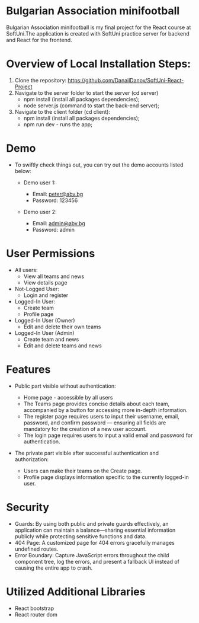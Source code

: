 # Bulgarian Association minifootball

Bulgarian Association minifootball is my final project for the React course at SoftUni.The application is created with SoftUni practice server for backend and React for the frontend.

# Overview of Local Installation Steps:

1. Clone the repository: https://github.com/DanailDanov/SoftUni-React-Project
2. Navigate to the server folder to start the server (cd server)
    - npm install (install all packages dependencies);
    - node server.js (command to start the back-end server);
3. Navigate to the client folder (cd client): 
    - npm install (install all packages dependencies);
    - npm run dev - runs the app;

# Demo

 * To swiftly check things out, you can try out the demo accounts listed below:
 
    - Demo user 1:
        - Email: peter@abv.bg
        - Password: 123456

    - Demo user 2: 
        - Email: admin@abv.bg
        - Password: admin

# User Permissions

* All users: 
  - View all teams and news
  - View details page
* Not-Logged User: 
  - Login and register
* Logged-In User:
  - Create team 
  - Profile page
* Logged-In User (Owner) 
  - Edit and delete their own teams   
* Logged-In User (Admin) 
  - Create team and news
  - Edit and delete teams and news

# Features 
* Public part visible without authentication:
   - Home page - accessible by all users
   - The Teams page provides concise details about each team, accompanied by a button for accessing more in-depth information.
   - The register page requires users to input their username, email, password, and confirm password — ensuring all fields are mandatory for the creation of a new user account.
   - The login page requires users to input a valid email and password for authentication.
        
* The private part visible after successful authentication and authorization:
   - Users can make their teams on the Create page.
   - Profile page displays information specific to the currently logged-in user.

 # Security 
 - Guards: By using both public and private guards effectively, an application can maintain a balance—sharing essential information publicly while protecting sensitive functions and data.  
 - 404 Page: A customized page for 404 errors gracefully manages undefined routes. 
 - Error Boundary: Capture JavaScript errors throughout the child component tree, log the errors, and present a fallback UI instead of causing the entire app to crash.

# Utilized Additional Libraries
 - React bootstrap
 - React router dom 
 
   




